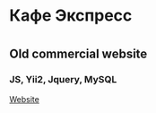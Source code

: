 <h1 aling="center">Кафе Экспресс<h1>
  
## Old commercial website
### JS, Yii2, Jquery, MySQL

[Website](http://rustvk.beget.tech/)

